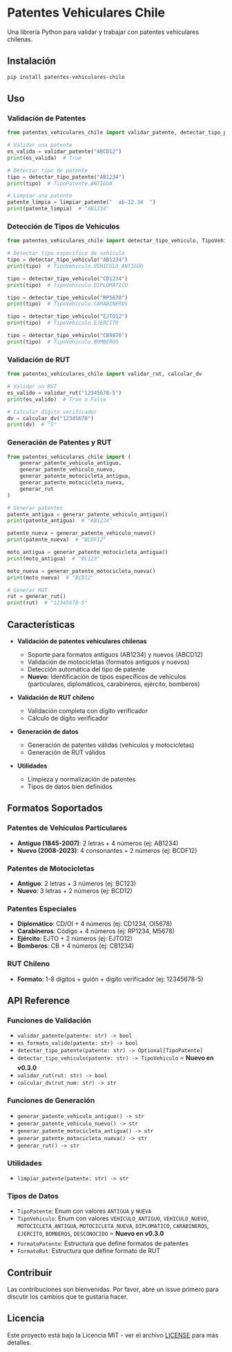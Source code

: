 # Patentes Vehiculares Chile

Una librería Python para validar y trabajar con patentes vehiculares chilenas.

## Instalación

```bash
pip install patentes-vehiculares-chile
```

## Uso

### Validación de Patentes

```python
from patentes_vehiculares_chile import validar_patente, detectar_tipo_patente, limpiar_patente

# Validar una patente
es_valida = validar_patente("ABCD12")
print(es_valida)  # True

# Detectar tipo de patente
tipo = detectar_tipo_patente("AB1234")
print(tipo)  # TipoPatente.ANTIGUA

# Limpiar una patente
patente_limpia = limpiar_patente("  ab-12.34  ")
print(patente_limpia)  # "AB1234"
```

### Detección de Tipos de Vehículos

```python
from patentes_vehiculares_chile import detectar_tipo_vehiculo, TipoVehiculo

# Detectar tipo específico de vehículo
tipo = detectar_tipo_vehiculo("AB1234")
print(tipo)  # TipoVehiculo.VEHICULO_ANTIGUO

tipo = detectar_tipo_vehiculo("CD1234")
print(tipo)  # TipoVehiculo.DIPLOMATICO

tipo = detectar_tipo_vehiculo("RP5678")
print(tipo)  # TipoVehiculo.CARABINEROS

tipo = detectar_tipo_vehiculo("EJTO12")
print(tipo)  # TipoVehiculo.EJERCITO

tipo = detectar_tipo_vehiculo("CB9876")
print(tipo)  # TipoVehiculo.BOMBEROS
```

### Validación de RUT

```python
from patentes_vehiculares_chile import validar_rut, calcular_dv

# Validar un RUT
es_valido = validar_rut("12345678-5")
print(es_valido)  # True o False

# Calcular dígito verificador
dv = calcular_dv("12345678")
print(dv)  # "5"
```

### Generación de Patentes y RUT

```python
from patentes_vehiculares_chile import (
    generar_patente_vehiculo_antiguo,
    generar_patente_vehiculo_nuevo,
    generar_patente_motocicleta_antigua,
    generar_patente_motocicleta_nueva,
    generar_rut
)

# Generar patentes
patente_antigua = generar_patente_vehiculo_antiguo()
print(patente_antigua)  # "AB1234"

patente_nueva = generar_patente_vehiculo_nuevo()
print(patente_nueva)  # "BCDF12"

moto_antigua = generar_patente_motocicleta_antigua()
print(moto_antigua)  # "BC123"

moto_nueva = generar_patente_motocicleta_nueva()
print(moto_nueva)  # "BCD12"

# Generar RUT
rut = generar_rut()
print(rut)  # "12345678-5"
```

## Características

- **Validación de patentes vehiculares chilenas**
  - Soporte para formatos antiguos (AB1234) y nuevos (ABCD12)
  - Validación de motocicletas (formatos antiguos y nuevos)
  - Detección automática del tipo de patente
  - **Nuevo:** Identificación de tipos específicos de vehículos (particulares, diplomáticos, carabineros, ejército, bomberos)

- **Validación de RUT chileno**
  - Validación completa con dígito verificador
  - Cálculo de dígito verificador

- **Generación de datos**
  - Generación de patentes válidas (vehículos y motocicletas)
  - Generación de RUT válidos

- **Utilidades**
  - Limpieza y normalización de patentes
  - Tipos de datos bien definidos

## Formatos Soportados

### Patentes de Vehículos Particulares

- **Antiguo (1845-2007)**: 2 letras + 4 números (ej: AB1234)
- **Nuevo (2008-2023)**: 4 consonantes + 2 números (ej: BCDF12)

### Patentes de Motocicletas

- **Antiguo**: 2 letras + 3 números (ej: BC123)
- **Nuevo**: 3 letras + 2 números (ej: BCD12)

### Patentes Especiales

- **Diplomático**: CD/OI + 4 números (ej: CD1234, OI5678)
- **Carabineros**: Código + 4 números (ej: RP1234, M5678)
- **Ejército**: EJTO + 2 números (ej: EJTO12)
- **Bomberos**: CB + 4 números (ej: CB1234)

### RUT Chileno

- **Formato**: 1-8 dígitos + guión + dígito verificador (ej: 12345678-5)

## API Reference

### Funciones de Validación

- `validar_patente(patente: str) -> bool`
- `es_formato_valido(patente: str) -> bool`
- `detectar_tipo_patente(patente: str) -> Optional[TipoPatente]`
- `detectar_tipo_vehiculo(patente: str) -> TipoVehiculo` ⭐ **Nuevo en v0.3.0**
- `validar_rut(rut: str) -> bool`
- `calcular_dv(rut_num: str) -> str`

### Funciones de Generación

- `generar_patente_vehiculo_antiguo() -> str`
- `generar_patente_vehiculo_nuevo() -> str`
- `generar_patente_motocicleta_antigua() -> str`
- `generar_patente_motocicleta_nueva() -> str`
- `generar_rut() -> str`

### Utilidades

- `limpiar_patente(patente: str) -> str`

### Tipos de Datos

- `TipoPatente`: Enum con valores `ANTIGUA` y `NUEVA`
- `TipoVehiculo`: Enum con valores `VEHICULO_ANTIGUO`, `VEHICULO_NUEVO`, `MOTOCICLETA_ANTIGUA`, `MOTOCICLETA_NUEVA`, `DIPLOMATICO`, `CARABINEROS`, `EJERCITO`, `BOMBEROS`, `DESCONOCIDO` ⭐ **Nuevo en v0.3.0**
- `FormatoPatente`: Estructura que define formatos de patentes
- `FormatoRut`: Estructura que define formato de RUT

## Contribuir

Las contribuciones son bienvenidas. Por favor, abre un issue primero para discutir los cambios que te gustaría hacer.

## Licencia

Este proyecto está bajo la Licencia MIT - ver el archivo [LICENSE](LICENSE) para más detalles.